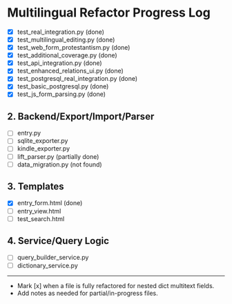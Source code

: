 # Multilingual Refactor Progress Log

- [x] test_real_integration.py (done)
- [x] test_multilingual_editing.py (done)
- [x] test_web_form_protestantism.py (done)
- [x] test_additional_coverage.py (done)
- [x] test_api_integration.py (done)
- [x] test_enhanced_relations_ui.py (done)
- [x] test_postgresql_real_integration.py (done)
- [x] test_basic_postgresql.py (done)
- [x] test_js_form_parsing.py (done)

## 2. Backend/Export/Import/Parser
- [ ] entry.py
- [ ] sqlite_exporter.py
- [ ] kindle_exporter.py
- [ ] lift_parser.py (partially done)
- [ ] data_migration.py (not found)

## 3. Templates
- [x] entry_form.html (done)
- [ ] entry_view.html
- [ ] test_search.html

## 4. Service/Query Logic
- [ ] query_builder_service.py
- [ ] dictionary_service.py

---
- Mark [x] when a file is fully refactored for nested dict multitext fields.
- Add notes as needed for partial/in-progress files.
